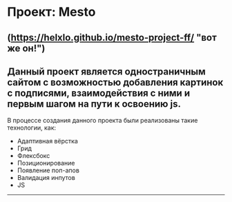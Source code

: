 # Проект: Mesto 
(https://helxlo.github.io/mesto-project-ff/ "вот же он!")
------
Данный проект является одностраничным сайтом с возможностью добавления картинок с подписями, взаимодействия с ними и первым шагом на пути к освоению js.  
------
В процессе создания данного проекта были реализованы такие технологии, как:  
- Адаптивная вёрстка
- Грид
- Флексбокс
- Позиционирование
- Появление поп-апов
- Валидация инпутов
- JS
------
